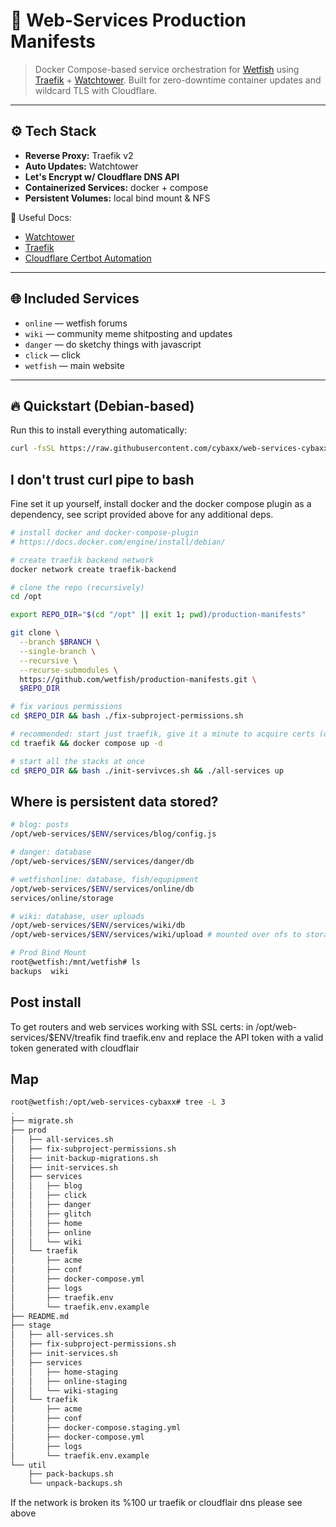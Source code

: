 # 🚀 Web-Services Production Manifests

> Docker Compose-based service orchestration for [Wetfish](https://wetfish.net) using [Traefik](https://doc.traefik.io/traefik/) + [Watchtower](https://containrrr.dev/watchtower/). Built for zero-downtime container updates and wildcard TLS with Cloudflare.

---

## ⚙️ Tech Stack

- **Reverse Proxy:** Traefik v2
- **Auto Updates:** Watchtower
- **Let's Encrypt w/ Cloudflare DNS API**
- **Containerized Services:** docker + compose
- **Persistent Volumes:** local bind mount & NFS

🔗 Useful Docs:
- [Watchtower](https://containrrr.dev/watchtower/)
- [Traefik](https://doc.traefik.io/traefik/)
- [Cloudflare Certbot Automation](https://labzilla.io/blog/cloudflare-certbot)

---

## 🌐 Included Services

- `online` — wetfish forums
- `wiki` — community meme shitposting and updates
- `danger` — do sketchy things with javascript
- `click` — click
- `wetfish` — main website

---

## 🔥 Quickstart (Debian-based)

Run this to install everything automatically:
```bash
curl -fsSL https://raw.githubusercontent.com/cybaxx/web-services-cybaxx/refs/heads/main/util/wetfish-installer.sh | sudo bash
```

## I don't trust curl pipe to bash
Fine set it up yourself, install docker and the docker compose plugin as a dependency, see script provided above for any additional deps.

```bash
# install docker and docker-compose-plugin
# https://docs.docker.com/engine/install/debian/

# create traefik backend network
docker network create traefik-backend

# clone the repo (recursively)
cd /opt

export REPO_DIR="$(cd "/opt" || exit 1; pwd)/production-manifests"

git clone \
  --branch $BRANCH \
  --single-branch \
  --recursive \
  --recurse-submodules \
  https://github.com/wetfish/production-manifests.git \
  $REPO_DIR

# fix various permissions
cd $REPO_DIR && bash ./fix-subproject-permissions.sh

# recommended: start just traefik, give it a minute to acquire certs (or error out)
cd traefik && docker compose up -d

# start all the stacks at once
cd $REPO_DIR && bash ./init-servivces.sh && ./all-services up
```

## Where is persistent data stored?

```bash
# blog: posts
/opt/web-services/$ENV/services/blog/config.js

# danger: database
/opt/web-services/$ENV/services/danger/db

# wetfishonline: database, fish/equpipment
/opt/web-services/$ENV/services/online/db
services/online/storage

# wiki: database, user uploads
/opt/web-services/$ENV/services/wiki/db
/opt/web-services/$ENV/services/wiki/upload # mounted over nfs to storage server

# Prod Bind Mount
root@wetfish:/mnt/wetfish# ls
backups  wiki
```

## Post install 
To get routers and web services working with SSL certs:
in /opt/web-services/$ENV/treafik find traefik.env and replace the API token with a valid token generated with cloudflair

## Map
```bash
root@wetfish:/opt/web-services-cybaxx# tree -L 3
.
├── migrate.sh
├── prod
│   ├── all-services.sh
│   ├── fix-subproject-permissions.sh
│   ├── init-backup-migrations.sh
│   ├── init-services.sh
│   ├── services
│   │   ├── blog
│   │   ├── click
│   │   ├── danger
│   │   ├── glitch
│   │   ├── home
│   │   ├── online
│   │   └── wiki
│   └── traefik
│       ├── acme
│       ├── conf
│       ├── docker-compose.yml
│       ├── logs
│       ├── traefik.env
│       └── traefik.env.example
├── README.md
├── stage
│   ├── all-services.sh
│   ├── fix-subproject-permissions.sh
│   ├── init-services.sh
│   ├── services
│   │   ├── home-staging
│   │   ├── online-staging
│   │   └── wiki-staging
│   └── traefik
│       ├── acme
│       ├── conf
│       ├── docker-compose.staging.yml
│       ├── docker-compose.yml
│       ├── logs
│       └── traefik.env.example
└── util
    ├── pack-backups.sh
    └── unpack-backups.sh
```
If the network is broken its %100 ur traefik or cloudflair dns please see above
